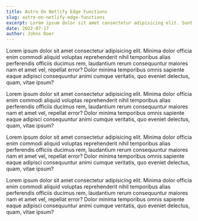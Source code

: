 ```yaml
---
title: Astro On Netlify Edge Functions
slug: astro-on-netlify-edge-functions
excerpt: Lorem ipsum dolor sit amet consectetur adipisicing elit. Sunt reiciendis nemo, minus iusto.
date: 2022-07-17
author: Johns Doer
---
```


Lorem ipsum dolor sit amet consectetur adipisicing elit. Minima dolor officia enim commodi aliquid voluptas reprehenderit nihil temporibus alias perferendis officiis ducimus rem, laudantium rerum consequuntur maiores nam et amet vel, repellat error? Dolor minima temporibus omnis sapiente eaque adipisci consequuntur animi cumque veritatis, quo eveniet delectus, quam, vitae ipsum?
 
Lorem ipsum dolor sit amet consectetur adipisicing elit. Minima dolor officia enim commodi aliquid voluptas reprehenderit nihil temporibus alias perferendis officiis ducimus rem, laudantium rerum consequuntur maiores nam et amet vel, repellat error? Dolor minima temporibus omnis sapiente eaque adipisci consequuntur animi cumque veritatis, quo eveniet delectus, quam, vitae ipsum?
 
Lorem ipsum dolor sit amet consectetur adipisicing elit. Minima dolor officia enim commodi aliquid voluptas reprehenderit nihil temporibus alias perferendis officiis ducimus rem, laudantium rerum consequuntur maiores nam et amet vel, repellat error? Dolor minima temporibus omnis sapiente eaque adipisci consequuntur animi cumque veritatis, quo eveniet delectus, quam, vitae ipsum?
 
Lorem ipsum dolor sit amet consectetur adipisicing elit. Minima dolor officia enim commodi aliquid voluptas reprehenderit nihil temporibus alias perferendis officiis ducimus rem, laudantium rerum consequuntur maiores nam et amet vel, repellat error? Dolor minima temporibus omnis sapiente eaque adipisci consequuntur animi cumque veritatis, quo eveniet delectus, quam, vitae ipsum?
 